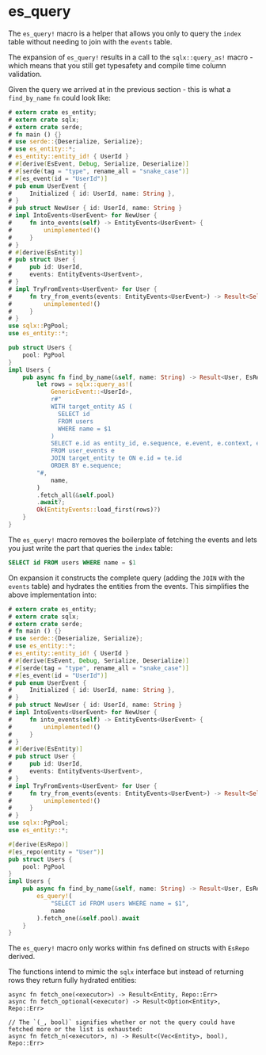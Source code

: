# es_query

The `es_query!` macro is a helper that allows you only to query the `index` table without needing to join with the `events` table.

The expansion of `es_query!` results in a call to the `sqlx::query_as!` macro - which means that you still get typesafety and compile time column validation.

Given the query we arrived at in the previous section - this is what a `find_by_name` `fn` could look like:

```rust
# extern crate es_entity;
# extern crate sqlx;
# extern crate serde;
# fn main () {}
# use serde::{Deserialize, Serialize};
# use es_entity::*;
# es_entity::entity_id! { UserId }
# #[derive(EsEvent, Debug, Serialize, Deserialize)]
# #[serde(tag = "type", rename_all = "snake_case")]
# #[es_event(id = "UserId")]
# pub enum UserEvent {
#     Initialized { id: UserId, name: String },
# }
# pub struct NewUser { id: UserId, name: String }
# impl IntoEvents<UserEvent> for NewUser {
#     fn into_events(self) -> EntityEvents<UserEvent> {
#         unimplemented!()
#     }
# }
# #[derive(EsEntity)]
# pub struct User {
#     pub id: UserId,
#     events: EntityEvents<UserEvent>,
# }
# impl TryFromEvents<UserEvent> for User {
#     fn try_from_events(events: EntityEvents<UserEvent>) -> Result<Self, EsEntityError> {
#         unimplemented!()
#     }
# }
use sqlx::PgPool;
use es_entity::*;

pub struct Users {
    pool: PgPool
}
impl Users {
    pub async fn find_by_name(&self, name: String) -> Result<User, EsRepoError> {
        let rows = sqlx::query_as!(
            GenericEvent::<UserId>,
            r#"
            WITH target_entity AS (
              SELECT id
              FROM users
              WHERE name = $1
            )
            SELECT e.id as entity_id, e.sequence, e.event, e.context, e.recorded_at
            FROM user_events e
            JOIN target_entity te ON e.id = te.id
            ORDER BY e.sequence;
        "#,
            name,
        )
        .fetch_all(&self.pool)
        .await?;
        Ok(EntityEvents::load_first(rows)?)
    }
}
```

The `es_query!` macro removes the boilerplate of fetching the events and lets you just write the part that queries the `index` table:
```sql
SELECT id FROM users WHERE name = $1
```

On expansion it constructs the complete query (adding the `JOIN` with the `events` table) and hydrates the entities from the events.
This simplifies the above implementation into:
```rust
# extern crate es_entity;
# extern crate sqlx;
# extern crate serde;
# fn main () {}
# use serde::{Deserialize, Serialize};
# use es_entity::*;
# es_entity::entity_id! { UserId }
# #[derive(EsEvent, Debug, Serialize, Deserialize)]
# #[serde(tag = "type", rename_all = "snake_case")]
# #[es_event(id = "UserId")]
# pub enum UserEvent {
#     Initialized { id: UserId, name: String },
# }
# pub struct NewUser { id: UserId, name: String }
# impl IntoEvents<UserEvent> for NewUser {
#     fn into_events(self) -> EntityEvents<UserEvent> {
#         unimplemented!()
#     }
# }
# #[derive(EsEntity)]
# pub struct User {
#     pub id: UserId,
#     events: EntityEvents<UserEvent>,
# }
# impl TryFromEvents<UserEvent> for User {
#     fn try_from_events(events: EntityEvents<UserEvent>) -> Result<Self, EsEntityError> {
#         unimplemented!()
#     }
# }
use sqlx::PgPool;
use es_entity::*;

#[derive(EsRepo)]
#[es_repo(entity = "User")]
pub struct Users {
    pool: PgPool
}
impl Users {
    pub async fn find_by_name(&self, name: String) -> Result<User, EsRepoError> {
        es_query!(
            "SELECT id FROM users WHERE name = $1",
            name
        ).fetch_one(&self.pool).await
    }
}
```

The `es_query!` macro only works within `fn`s defined on structs with `EsRepo` derived.

The functions intend to mimic the `sqlx` interface but instead of returning rows they return fully hydrated entities:

```rust,ignore
async fn fetch_one(<executor>) -> Result<Entity, Repo::Err>
async fn fetch_optional(<executor) -> Result<Option<Entity>, Repo::Err>

// The `(_, bool)` signifies whether or not the query could have fetched more or the list is exhausted:
async fn fetch_n(<executor>, n) -> Result<(Vec<Entity>, bool), Repo::Err>
```

